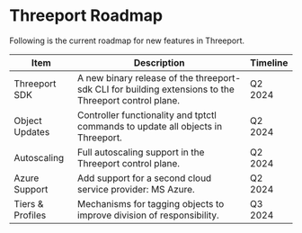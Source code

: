 # Threeport Roadmap

Following is the current roadmap for new features in Threeport.

| Item             | Description                                                                                                           | Timeline |
|------------------|-----------------------------------------------------------------------------------------------------------------------|----------|
| Threeport SDK    | A new binary release of the threeport-sdk CLI for building extensions to the Threeport control plane.                 | Q2 2024  |
| Object Updates   | Controller functionality and tptctl commands to update all objects in Threeport.                                      | Q2 2024  |
| Autoscaling      | Full autoscaling support in the Threeport control plane.                                                              | Q2 2024  |
| Azure Support    | Add support for a second cloud service provider: MS Azure.                                                            | Q2 2024  |
| Tiers & Profiles | Mechanisms for tagging objects to improve division of responsibility.                                                 | Q3 2024  |
